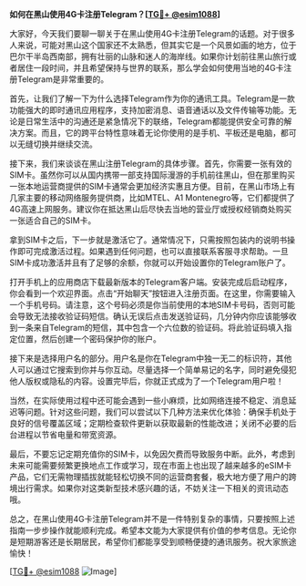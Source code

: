 **如何在黑山使用4G卡注册Telegram？[[TG💪+ @esim1088](https://t.me/s/esim1088)]**

大家好，今天我们要聊一聊关于在黑山使用4G卡注册Telegram的话题。对于很多人来说，可能对黑山这个国家还不太熟悉，但其实它是一个风景如画的地方，位于巴尔干半岛西南部，拥有壮丽的山脉和迷人的海岸线。如果你计划前往黑山旅行或者居住一段时间，并且希望保持与世界的联系，那么学会如何使用当地的4G卡注册Telegram是非常重要的。

首先，让我们了解一下为什么选择Telegram作为你的通讯工具。Telegram是一款功能强大的即时通讯应用程序，支持加密消息、语音通话以及文件传输等功能。无论是日常生活中的沟通还是紧急情况下的联络，Telegram都能提供安全可靠的解决方案。而且，它的跨平台特性意味着无论你使用的是手机、平板还是电脑，都可以无缝切换并继续交流。

接下来，我们来谈谈在黑山注册Telegram的具体步骤。首先，你需要一张有效的SIM卡。虽然你可以从国内携带一部支持国际漫游的手机前往黑山，但在那里购买一张本地运营商提供的SIM卡通常会更加经济实惠且方便。目前，在黑山市场上有几家主要的移动网络服务提供商，比如MTEL、A1 Montenegro等，它们都提供了4G高速上网服务。建议你在抵达黑山后尽快去当地的营业厅或授权经销商处购买一张适合自己的SIM卡。

拿到SIM卡之后，下一步就是激活它了。通常情况下，只需按照包装内的说明书操作即可完成激活过程。如果遇到任何问题，也可以直接联系客服寻求帮助。一旦SIM卡成功激活并且有了足够的余额，你就可以开始设置你的Telegram账户了。

打开手机上的应用商店下载最新版本的Telegram客户端。安装完成后启动程序，你会看到一个欢迎界面。点击“开始聊天”按钮进入注册页面。在这里，你需要输入一个手机号码。请注意，这个号码必须是你当前使用的本地SIM卡号码，否则可能会导致无法接收验证码短信。确认无误后点击发送验证码，几分钟内你应该能够收到一条来自Telegram的短信，其中包含一个六位数的验证码。将此验证码填入指定位置，然后创建一个密码保护你的账户。

接下来是选择用户名的部分。用户名是你在Telegram中独一无二的标识符，其他人可以通过它搜索到你并与你互动。尽量选择一个简单易记的名字，同时避免侵犯他人版权或隐私的内容。设置完毕后，你就正式成为了一个Telegram用户啦！

当然，在实际使用过程中还可能会遇到一些小麻烦，比如网络连接不稳定、消息延迟等问题。针对这些问题，我们可以尝试以下几种方法来优化体验：确保手机处于良好的信号覆盖区域；定期检查软件更新以获取最新的性能改进；关闭不必要的后台进程以节省电量和带宽资源。

最后，不要忘记定期充值你的SIM卡，以免因欠费而导致服务中断。此外，考虑到未来可能需要频繁更换地点工作或学习，现在市面上也出现了越来越多的eSIM卡产品，它们无需物理插拔就能轻松切换不同的运营商套餐，极大地方便了用户的跨境出行需求。如果你对这类新型技术感兴趣的话，不妨关注一下相关的资讯动态哦。

总之，在黑山使用4G卡注册Telegram并不是一件特别复杂的事情，只要按照上述指南一步步操作就能顺利完成。希望本文能为大家提供有价值的参考信息。无论你是短期游客还是长期居民，希望你们都能享受到顺畅便捷的通讯服务。祝大家旅途愉快！

[[TG💪+ @esim1088](https://t.me/s/esim1088) ![Image](https://i.postimg.cc/4NQfJmqS/Snipaste-2025-05-13-00-14-12.png)]